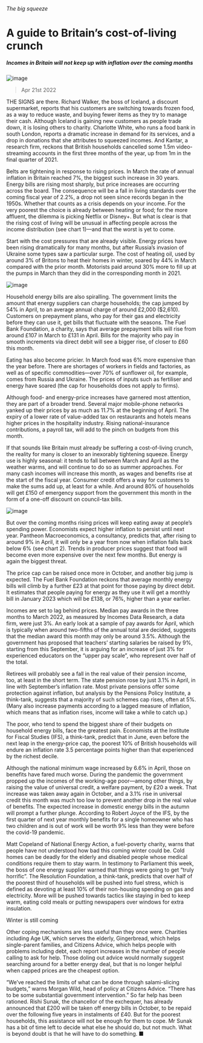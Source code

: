 ###### The big squeeze
# A guide to Britain’s cost-of-living crunch 
##### Incomes in Britain will not keep up with inflation over the coming months 
![image](images/20220423_BRP005_0.jpg) 
> Apr 21st 2022 
THE SIGNS are there. Richard Walker, the boss of Iceland, a discount supermarket, reports that his customers are switching towards frozen food, as a way to reduce waste, and buying fewer items as they try to manage their cash. Although Iceland is gaining new customers as people trade down, it is losing others to charity. Charlotte White, who runs a food bank in south London, reports a dramatic increase in demand for its services, and a drop in donations that she attributes to squeezed incomes. And Kantar, a research firm, reckons that British households cancelled some 1.5m video-streaming accounts in the first three months of the year, up from 1m in the final quarter of 2021.
Belts are tightening in response to rising prices. In March the rate of annual inflation in Britain reached 7%, the biggest such increase in 30 years. Energy bills are rising most sharply, but price increases are occurring across the board. The consequence will be a fall in living standards over the coming fiscal year of 2.2%, a drop not seen since records began in the 1950s. Whether that counts as a crisis depends on your income. For the very poorest the choice is already between heating or food; for the more affluent, the dilemma is picking Netflix or Disney+. But what is clear is that the rising cost of living will be unusual in affecting people across the income distribution (see chart 1)—and that the worst is yet to come.

Start with the cost pressures that are already visible. Energy prices have been rising dramatically for many months, but after Russia’s invasion of Ukraine some types saw a particular surge. The cost of heating oil, used by around 3% of Britons to heat their homes in winter, soared by 44% in March compared with the prior month. Motorists paid around 30% more to fill up at the pumps in March than they did in the corresponding month in 2021.
![image](images/20220423_BRC214.png) 

Household energy bills are also spiralling. The government limits the amount that energy suppliers can charge households; the cap jumped by 54% in April, to an average annual charge of around £2,000 ($2,610). Customers on prepayment plans, who pay for their gas and electricity before they can use it, get bills that fluctuate with the seasons. The Fuel Bank Foundation, a charity, says that average prepayment bills will rise from around £107 in March to £131 in April. Bills for the majority who pay in smooth increments via direct debit will see a bigger rise, of closer to £60 this month.
Eating has also become pricier. In March food was 6% more expensive than the year before. There are shortages of workers in fields and factories, as well as of specific commodities—over 70% of sunflower oil, for example, comes from Russia and Ukraine. The prices of inputs such as fertiliser and energy have soared (the cap for households does not apply to firms).
Although food- and energy-price increases have garnered most attention, they are part of a broader trend. Several major mobile-phone networks yanked up their prices by as much as 11.7% at the beginning of April. The expiry of a lower rate of value-added tax on restaurants and hotels means higher prices in the hospitality industry. Rising national-insurance contributions, a payroll tax, will add to the pinch on budgets from this month.
If that sounds like Britain must already be suffering a cost-of-living crunch, the reality for many is closer to an inexorably tightening squeeze. Energy use is highly seasonal: it tends to fall between March and April as the weather warms, and will continue to do so as summer approaches. For many cash incomes will increase this month, as wages and benefits rise at the start of the fiscal year. Consumer credit offers a way for customers to make the sums add up, at least for a while. And around 80% of households will get £150 of emergency support from the government this month in the form of a one-off discount on council-tax bills.
![image](images/20220423_brc247.png) 

But over the coming months rising prices will keep eating away at people’s spending power. Economists expect higher inflation to persist until next year. Pantheon Macroeconomics, a consultancy, predicts that, after rising to around 9% in April, it will only be a year from now when inflation falls back below 6% (see chart 2). Trends in producer prices suggest that food will become even more expensive over the next few months. But energy is again the biggest threat.
The price cap can be raised once more in October, and another big jump is expected. The Fuel Bank Foundation reckons that average monthly energy bills will climb by a further £23 at that point for those paying by direct debit. It estimates that people paying for energy as they use it will get a monthly bill in January 2023 which will be £138, or 76%, higher than a year earlier.
Incomes are set to lag behind prices. Median pay awards in the three months to March 2022, as measured by Incomes Data Research, a data firm, were just 3%. An early look at a sample of pay awards for April, which is typically when around two-fifths of the annual total are decided, suggests that the median award this month may only be around 3.5%. Although the government has proposed that teachers’ starting salaries be raised by 9%, starting from this September, it is arguing for an increase of just 3% for experienced educators on the “upper pay scale”, who represent over half of the total.
Retirees will probably see a fall in the real value of their pension income, too, at least in the short term. The state pension rose by just 3.1% in April, in line with September’s inflation rate. Most private pensions offer some protection against inflation, but analysis by the Pensions Policy Institute, a think-tank, suggests that a majority of such schemes cap rises, often at 5%. (Many also increase payments according to a lagged measure of inflation, which means that as inflation rises, income will take a while to catch up.)
The poor, who tend to spend the biggest share of their budgets on household energy bills, face the greatest pain. Economists at the Institute for Fiscal Studies (IFS), a think-tank, predict that in June, even before the next leap in the energy-price cap, the poorest 10% of British households will endure an inflation rate 3.5 percentage points higher than that experienced by the richest decile.
Although the national minimum wage increased by 6.6% in April, those on benefits have fared much worse. During the pandemic the government propped up the incomes of the working-age poor—among other things, by raising the value of universal credit, a welfare payment, by £20 a week. That increase was taken away again in October, and a 3.1% rise in universal credit this month was much too low to prevent another drop in the real value of benefits. The expected increase in domestic energy bills in the autumn will prompt a further plunge. According to Robert Joyce of the IFS, by the first quarter of next year monthly benefits for a single homeowner who has two children and is out of work will be worth 9% less than they were before the covid-19 pandemic.
Matt Copeland of National Energy Action, a fuel-poverty charity, warns that people have not understood how bad this coming winter could be. Cold homes can be deadly for the elderly and disabled people whose medical conditions require them to stay warm. In testimony to Parliament this week, the boss of one energy supplier warned that things were going to get “truly horrific”. The Resolution Foundation, a think-tank, predicts that over half of the poorest third of households will be pushed into fuel stress, which is defined as devoting at least 10% of their non-housing spending on gas and electricity. More will be pushed towards tactics like staying in bed to keep warm, eating cold meals or putting newspapers over windows for extra insulation.
Winter is still coming
Other coping mechanisms are less useful than they once were. Charities including Age UK, which serves the elderly, Gingerbread, which helps single-parent families, and Citizens Advice, which helps people with problems including debt, each report increases in the number of people calling to ask for help. Those doling out advice would normally suggest searching around for a better energy deal, but that is no longer helpful when capped prices are the cheapest option.
“We’ve reached the limits of what can be done through salami-slicing budgets,” warns Morgan Wild, head of policy at Citizens Advice. “There has to be some substantial government intervention.” So far help has been rationed. Rishi Sunak, the chancellor of the exchequer, has already announced that £200 will be taken off energy bills in October, to be repaid over the following five years in instalments of £40. But for the poorest households, this assistance will not be enough for them to cope. Mr Sunak has a bit of time left to decide what else he should do, but not much. What is beyond doubt is that he will have to do something. ■

